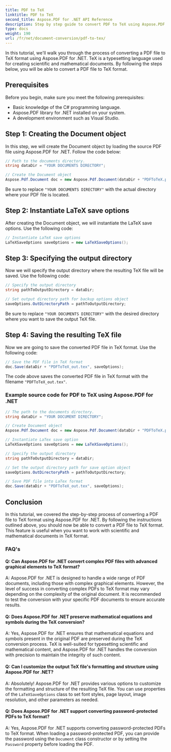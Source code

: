 ```yaml
---
title: PDF to TeX
linktitle: PDF to TeX
second_title: Aspose.PDF for .NET API Reference
description: Step by step guide to convert PDF to TeX using Aspose.PDF for .NET.
type: docs
weight: 190
url: /fr/net/document-conversion/pdf-to-tex/
---
```

In this tutorial, we'll walk you through the process of converting a PDF file to TeX format using Aspose.PDF for .NET. TeX is a typesetting language used for creating scientific and mathematical documents. By following the steps below, you will be able to convert a PDF file to TeX format.

## Prerequisites
Before you begin, make sure you meet the following prerequisites:

- Basic knowledge of the C# programming language.
- Aspose.PDF library for .NET installed on your system.
- A development environment such as Visual Studio.

## Step 1: Creating the Document object
In this step, we will create the Document object by loading the source PDF file using Aspose.PDF for .NET. Follow the code below:

```csharp
// Path to the documents directory.
string dataDir = "YOUR DOCUMENTS DIRECTORY";

// Create the Document object
Aspose.Pdf.Document doc = new Aspose.Pdf.Document(dataDir + "PDFToTeX.pdf");
```

Be sure to replace `"YOUR DOCUMENTS DIRECTORY"` with the actual directory where your PDF file is located.

## Step 2: Instantiate LaTeX save options
After creating the Document object, we will instantiate the LaTeX save options. Use the following code:

```csharp
// Instantiate LaTeX save options
LaTeXSaveOptions saveOptions = new LaTeXSaveOptions();
```

## Step 3: Specifying the output directory
Now we will specify the output directory where the resulting TeX file will be saved. Use the following code:

```csharp
// Specify the output directory
string pathToOutputDirectory = dataDir;

// Set output directory path for backup options object
saveOptions.OutDirectoryPath = pathToOutputDirectory;
```

Be sure to replace `"YOUR DOCUMENTS DIRECTORY"` with the desired directory where you want to save the output TeX file.

## Step 4: Saving the resulting TeX file
Now we are going to save the converted PDF file in TeX format. Use the following code:

```csharp
// Save the PDF file in TeX format
doc.Save(dataDir + "PDFToTeX_out.tex", saveOptions);
```

The code above saves the converted PDF file in TeX format with the filename `"PDFToTeX_out.tex"`.

### Example source code for PDF to TeX using Aspose.PDF for .NET

```csharp
// The path to the documents directory.
string dataDir = "YOUR DOCUMENT DIRECTORY";

// Create Document object
Aspose.Pdf.Document doc = new Aspose.Pdf.Document(dataDir + "PDFToTeX.pdf");

// Instantiate LaTex save option            
LaTeXSaveOptions saveOptions = new LaTeXSaveOptions();

// Specify the output directory 
string pathToOutputDirectory = dataDir;

// Set the output directory path for save option object
saveOptions.OutDirectoryPath = pathToOutputDirectory;

// Save PDF file into LaTex format            
doc.Save(dataDir + "PDFToTeX_out.tex", saveOptions);
```

## Conclusion
In this tutorial, we covered the step-by-step process of converting a PDF file to TeX format using Aspose.PDF for .NET. By following the instructions outlined above, you should now be able to convert a PDF file to TeX format. This feature is useful when you want to work with scientific and mathematical documents in TeX format.

### FAQ's

#### Q: Can Aspose.PDF for .NET convert complex PDF files with advanced graphical elements to TeX format?

A: Aspose.PDF for .NET is designed to handle a wide range of PDF documents, including those with complex graphical elements. However, the level of success in converting complex PDFs to TeX format may vary depending on the complexity of the original document. It is recommended to test the conversion with your specific PDF documents to ensure accurate results.

#### Q: Does Aspose.PDF for .NET preserve mathematical equations and symbols during the TeX conversion?

A: Yes, Aspose.PDF for .NET ensures that mathematical equations and symbols present in the original PDF are preserved during the TeX conversion process. TeX is well-suited for typesetting scientific and mathematical content, and Aspose.PDF for .NET handles the conversion with precision to maintain the integrity of such content.

#### Q: Can I customize the output TeX file's formatting and structure using Aspose.PDF for .NET?

A: Absolutely! Aspose.PDF for .NET provides various options to customize the formatting and structure of the resulting TeX file. You can use properties of the `LaTeXSaveOptions` class to set font styles, page layout, image resolution, and other parameters as needed.

#### Q: Does Aspose.PDF for .NET support converting password-protected PDFs to TeX format?

A: Yes, Aspose.PDF for .NET supports converting password-protected PDFs to TeX format. When loading a password-protected PDF, you can provide the password using the `Document` class constructor or by setting the `Password` property before loading the PDF.